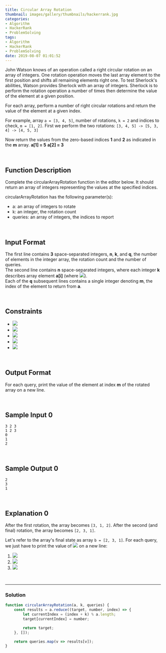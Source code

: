 ```yaml
---
title: Circular Array Rotation
thumbnail: images/gallery/thumbnails/hackerrank.jpg
categories:
- Algorithm
- HackerRank
- ProblemSolving
tags:
- Algorithm
- HackerRank
- ProblemSolving
date: 2019-08-07 01:01:52
---
```

  
  
  
John Watson knows of an operation called a right circular rotation on an array of integers. One rotation operation moves the last array element to the first position and shifts all remaining elements right one. To test Sherlock's abilities, Watson provides Sherlock with an array of integers. Sherlock is to perform the rotation operation a number of times then determine the value of the element at a given position.

For each array, perform a number of right circular rotations and return the value of the element at a given index.

For example, array `a = [3, 4, 5]`, number of rotations, `k = 2` and indices to check, `m = [1, 2]`. 
First we perform the two rotations: 
`[3, 4, 5] -> [5, 3, 4] -> [4, 5, 3]`  

Now return the values from the zero-based indices **1** and **2** as indicated in the **m** array. 
**a[1] = 5**
**a[2] = 3**

<br/>
<!-- more -->

## Function Description

Complete the circularArrayRotation function in the editor below. It should return an array of integers representing the values at the specified indices.

circularArrayRotation has the following parameter(s):

- a: an array of integers to rotate
- k: an integer, the rotation count
- queries: an array of integers, the indices to report

<br/>

## Input Format

The first line contains **3** space-separated integers, **n**, **k**, and **q**, the number of elements in the integer array, the rotation count and the number of queries.  
The second line contains **n** space-separated integers, where each integer **k** describes array element **a[i]** (where ![](https://latex.codecogs.com/gif.latex?0\leq&space;i<&space;n)).  
Each of the **q** subsequent lines contains a single integer denoting **m**, the index of the element to return from **a**.

<br/>

## Constraints

- ![](https://latex.codecogs.com/gif.latex?1\leq&space;n\leq&space;10^{5})
- ![](https://latex.codecogs.com/gif.latex?1\leq&space;a[i]\leq&space;10^{5})
- ![](https://latex.codecogs.com/gif.latex?1\leq&space;k\leq&space;10^{5})
- ![](https://latex.codecogs.com/gif.latex?1\leq&space;q\leq&space;500})
- ![](https://latex.codecogs.com/gif.latex?0\leq&space;m<&space;n)

<br/>

## Output Format

For each query, print the value of the element at index **m** of the rotated array on a new line.

<br/>

## Sample Input 0
```
3 2 3
1 2 3
0
1
2
```

<br/>

## Sample Output 0
```
2
3
1
```

<br/>

## Explanation 0

After the first rotation, the array becomes `[3, 1, 2]`. 
After the second (and final) rotation, the array becomes `[2, 3, 1]`.

Let's refer to the array's final state as array `b = [2, 3, 1]`. For each query, we just have to print the value of ![](https://latex.codecogs.com/gif.latex?b_{m}) on a new line:

1. ![](https://latex.codecogs.com/gif.latex?m=0,&space;b_{0}=2.)
2. ![](https://latex.codecogs.com/gif.latex?m=1,&space;b_{1}=3.)
3. ![](https://latex.codecogs.com/gif.latex?m=2,&space;b_{2}=1.)

<br/>

---

### Solution

```javascript
function circularArrayRotation(a, k, queries) {
    const results = a.reduce((target, number, index) => {
        let currentIndex = (index + k) % a.length;
        target[currentIndex] = number;

        return target;
    }, []);

    return queries.map(v => results[v]);
}
```